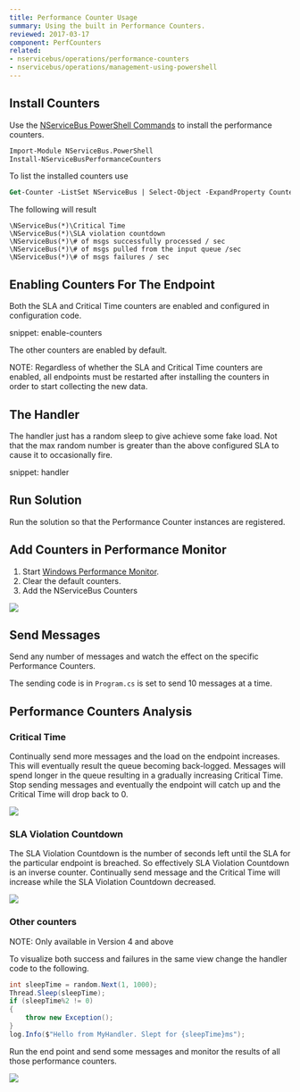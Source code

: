 ```yaml
---
title: Performance Counter Usage
summary: Using the built in Performance Counters.
reviewed: 2017-03-17
component: PerfCounters
related:
- nservicebus/operations/performance-counters
- nservicebus/operations/management-using-powershell
---
```



## Install Counters

Use the [NServiceBus PowerShell Commands](/nservicebus/operations/management-using-powershell.md) to install the performance counters.

```ps
Import-Module NServiceBus.PowerShell
Install-NServiceBusPerformanceCounters
```

To list the installed counters use

```ps
Get-Counter -ListSet NServiceBus | Select-Object -ExpandProperty Counter
```

The following will result

```no-highlight
\NServiceBus(*)\Critical Time
\NServiceBus(*)\SLA violation countdown
\NServiceBus(*)\# of msgs successfully processed / sec
\NServiceBus(*)\# of msgs pulled from the input queue /sec
\NServiceBus(*)\# of msgs failures / sec
```


## Enabling Counters For The Endpoint

Both the SLA and Critical Time counters are enabled and configured in configuration code.

snippet: enable-counters

The other counters are enabled by default.

NOTE: Regardless of whether the SLA and Critical Time counters are enabled, all endpoints must be restarted after installing the counters in order to start collecting the new data.


## The Handler

The handler just has a random sleep to give achieve some fake load. Not that the max random number is greater than the above configured SLA to cause it to occasionally fire.

snippet: handler


## Run Solution

Run the solution so that the Performance Counter instances are registered.


## Add Counters in Performance Monitor

 1. Start [Windows Performance Monitor](https://technet.microsoft.com/en-au/library/cc749249.aspx).
 1. Clear the default counters.
 1. Add the NServiceBus Counters

![](./add-counters.png)


## Send Messages

Send any number of messages and watch the effect on the specific Performance Counters.

The sending code is in `Program.cs` is set to send 10 messages at a time.


## Performance Counters Analysis


### Critical Time

Continually send more messages and the load on the endpoint increases. This will eventually result the queue becoming back-logged. Messages will spend longer in the queue resulting in a gradually increasing Critical Time. Stop sending messages and eventually the endpoint will catch up and the Critical Time will drop back to 0.

![](./critical-time.png)


### SLA Violation Countdown

The SLA Violation Countdown is the number of seconds left until the SLA for the particular endpoint is breached. So effectively SLA Violation Countdown is an inverse counter. Continually send message and the Critical Time will increase while the SLA Violation Countdown decreased.

![](./sla-countdown.png)


### Other counters

NOTE: Only available in Version 4 and above

To visualize both success and failures in the same view change the handler code to the following.

```cs
int sleepTime = random.Next(1, 1000);
Thread.Sleep(sleepTime);
if (sleepTime%2 != 0)
{
    throw new Exception();
}
log.Info($"Hello from MyHandler. Slept for {sleepTime}ms");
```

Run the end point and send some messages and monitor the results of all those performance counters.

![](./other-counters.png)
